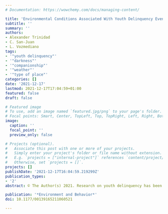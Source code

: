 ```yaml
---
# Documentation: https://wowchemy.com/docs/managing-content/

title: 'Environmental Conditions Associated With Youth Delinquency Events: A Temporal, Meteorological, and Contextual Perspective'
subtitle: ''
summary: ''
authors:
- Alexander Trinidad
- C. San-Juan
- L. Vozmediano
tags:
- '"youth delinquency"'
- '"darkness"'
- '"companionship"'
- '"weather"'
- '"type of place"'
categories: []
date: '2021-12-17'
lastmod: 2021-12-17T17:04:59+01:00
featured: false
draft: false

# Featured image
# To use, add an image named `featured.jpg/png` to your page's folder.
# Focal points: Smart, Center, TopLeft, Top, TopRight, Left, Right, BottomLeft, Bottom, BottomRight.
image:
  caption: ''
  focal_point: ''
  preview_only: false

# Projects (optional).
#   Associate this post with one or more of your projects.
#   Simply enter your project's folder or file name without extension.
#   E.g. `projects = ["internal-project"]` references `content/project/deep-learning/index.md`.
#   Otherwise, set `projects = []`.
projects: []
publishDate: '2021-12-17T16:04:59.219299Z'
publication_types:
- '2'
abstract: © The Author(s) 2021. Research on youth delinquency has been essential for gaining a deeper understanding of the etiology of delinquent behavior. Studies considering the environmental perspective have increased during the last decade, but relatively little attention has been paid to temporal patterns and weather conditions. The present study explores the seasonality of youth delinquency as well as the association between violent and non-violent youth offenses and temperature, rainfall, level of darkness, type of day, type of place, and companionship, using data gathered by the police along with data obtained from official weather agencies. To this end, we conducted ANOVA and contingency table analyses. Seasonality was found for non-violent crimes. Companionship, semi-public, and public places were all associated with a higher likelihood of non-violent crime, while darkness and public holidays raise the odds of violent crime to happen. No direct association was found between temperature and type of crime.

publication: '*Environment and Behavior*'
doi: 10.1177/00139165211060521

---
```

